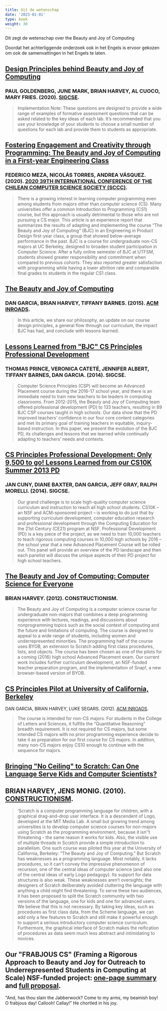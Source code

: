 ```yaml
---
title: Uit de wetenschap
date: '2023-01-01'
type: book
weight: 30
---
```


Dit zegt de wetenschap over the Beauty and Joy of Computing
<!--more-->

Doordat het achterliggende onderzoek ook in het Engels is ervoor gekozen om ook de samenvattingen in het Engels te laten.


## [Design Principles behind Beauty and Joy of Computing](https://bjc.berkeley.edu/documents/2020%20SIGCSE%20-%20Design%20Principles%20behind%20Beauty%20and%20Joy%20of%20Computing.pdf)
### PAUL GOLDENBERG, JUNE MARK, BRIAN HARVEY, AL CUOCO, MARY FRIES. (2020). [SIGCSE](https://dl.acm.org/doi/10.1145/3328778.3366794).
> Implementation Note: These questions are designed to provide a wide range of examples of formative assessment questions that can be asked related to the key ideas of each lab. It’s recommended that you use your knowledge of your students to choose a small number of questions for each lab and provide them to students as appropriate.

## [Fostering Engagement and Creativity through Programming: The Beauty and Joy of Computing in a First-year Engineering Class](https://bjc.berkeley.edu/documents/2020%20IEEE%20Xplore%20-%20Fostering%20Engagement%20and%20Creativity%20through%20Programming.pdf)
### FEDERICO MEZA, NICOLÁS TORRES, ANDREA VÁSQUEZ. (2020). [2020 39TH INTERNATIONAL CONFERENCE OF THE CHILEAN COMPUTER SCIENCE SOCIETY (SCCC)](https://doi.org/10.1109/SCCC51225.2020.9281159).
> There is a growing interest in learning computer programming even among students from majors other than computer science (CS). Many universities offer a common Introduction to Programming (CS1) course, but this approach is usually detrimental to those who are not pursuing a CS major. This article is an experience report that summarizes the results of adapting and implementing the course “The Beauty and Joy of Computing” (BJC) in an Engineering in Product Design first-year class, a group that showed below-average performance in the past. BJC is a course for undergraduate non-CS majors at UC Berkeley, designed to broaden student participation in Computer Science. After a fully online semester of BJC at UTFSM, students showed greater responsibility and commitment when compared to previous cohorts. They also reported greater satisfaction with programming while having a lower attrition rate and comparable final grades to students in the regular CS1 class.

## [The Beauty and Joy of Computing](https://bjc.berkeley.edu/documents/2015%20ACM%20Inroads%20-%20The%20Beauty%20and%20Joy%20of%20Computing.pdf)
### DAN GARCIA, BRIAN HARVEY, TIFFANY BARNES. (2015). [ACM INROADS](https://inroads.acm.org/article.cfm?aid=2835184).
> In this article, we share our philosophy, an update on our course design principles, a general flow through our curriculum, the impact BJC has had, and conclude with lessons learned.

## [Lessons Learned from "BJC" CS Principles Professional Development](https://bjc.berkeley.edu/documents/2014%20SIGCSE%20-%20Lessons%20Learned%20from%20BJC%20CS%20Principles%20Professional%20Development.pdf)
### THOMAS PRINCE, VERONICA CATETÉ, JENNIFER ALBERT, TIFFANY BARNES, DAN GARCIA. (2014). SIGCSE.
>Computer Science Principles (CSP) will become an Advanced Placement course during the 2016-17 school year, and there is an immediate need to train new teachers to be leaders in computing classrooms. From 2012-2015, the Beauty and Joy of Computing team offered professional development (PD) to 133 teachers, resulting in 89 BJC CSP courses taught in high schools. Our data show that the PD improved teachers’ confidence in our four core content categories and met its primary goal of training teachers in equitable, inquiry-based instruction. In this paper, we present the evolution of the BJC PD, its challenges and lessons that we learned while continually adapting to teachers’ needs and contexts.

## [CS Principles Professional Development: Only 9,500 to go! Lessons Learned from our CS10K Summer 2013 PD](https://bjc.berkeley.edu/documents/2014%20SIGCSE%20-%20CS%20Principles%20Professional%20Development-%20Only%209,500%20to%20go!%20Lessons%20Learned%20from%20our%20CS10K%20Summer%202013%20PD.pdf)
### JAN CUNY, DIANE BAXTER, DAN GARCIA, JEFF GRAY, RALPH MORELLI. (2014). SIGCSE.
>Our grand challenge is to scale high-quality computer science curriculum and instruction to reach all high school students. CS10K – an NSF and ACM-sponsored project – is working to do just that by supporting curriculum development, computer education research and professional development through the Computing Education for the 21st Century (CE21) program at NSF. Professional Development (PD) is a key piece of the project, as we need to train 10,000 teachers to teach rigorous computing courses in 10,000 high schools by 2016 – the school year that a new Advanced Placement Course will be rolled out. This panel will provide an overview of the PD landscape and then each panelist will discuss the unique aspects of their PD project for high school teachers.

## [The Beauty and Joy of Computing: Computer Science for Everyone](https://bjc.berkeley.edu/documents/2012%20Constructionism%20-%20The%20Beauty%20and%20Joy%20of%20Computing%20-%20Computer%20Science%20for%20Everyone.pdf)
### BRIAN HARVEY. (2012). CONSTRUCTIONISM.
>The Beauty and Joy of Computing is a computer science course for undergraduate non-majors that combines a deep programming experience with lectures, readings, and discussions about nonprogramming topics such as the social context of computing and the future and limitations of computing. The course is designed to appeal to a wide range of students, including women and underrepresented minorities. The programming half of the course uses BYOB, an extension to Scratch adding first class procedures, lists, and objects. The course has been chosen as one of the pilots for a coming (2016) high school Advanced Placement exam. Our current work includes further curriculum development, an NSF-funded teacher preparation program, and the implementation of Snap!, a new browser-based version of BYOB.

## [CS Principles Pilot at University of California, Berkeley](https://bjc.berkeley.edu/documents/2012%20ACM%20Inroads%20-%20CS%20Principles%20Pilot%20at%20University%20of%20California,%20Berkeley.pdf)
DAN GARCIA, BRIAN HARVEY, LUKE SEGARS. (2012). [ACM INROADS](https://dl.acm.org/citation.cfm?doid=2189835.2189853).
>The course is intended for non-CS majors. For students in the College of Letters and Sciences, it fulfills the “Quantitative Reasoning” breadth requirement. It is not required for CS majors, but some intended CS majors with no prior programming experience decide to take it as preparation for our first course for CS majors. In addition, many non-CS majors enjoy CS10 enough to continue with the sequence for majors.

## [Bringing "No Ceiling" to Scratch: Can One Language Serve Kids and Computer Scientists?](https://bjc.berkeley.edu/documents/2010%20Constructionism%20-%20Bringing%20No%20Ceiling%20to%20Scratch%20-%20Can%20One%20Language%20Serve%20Kids%20and%20Computer%20Scientists.pdf)
## BRIAN HARVEY, JENS MONIG. (2010). [CONSTRUCTIONISM](https://bjc.berkeley.edu/research/).
>‘Scratch is a computer programming language for children, with a graphical drag-and-drop user interface. It is a descendent of Logo, developed at the MIT Media Lab. A small but growing trend among universities is to develop computer science courses for non-majors using Scratch as the programming environment, because it isn’‘t threatening - the same reason it works for kids. Also, the visible use of multiple threads in Scratch provide a simple introduction to parallelism. One such course was piloted this year at the University of California, Berkeley: “The Beauty and Joy of Computing.” But Scratch has weaknesses as a programming language. Most notably, it lacks procedures, so it can’t convey the impressive phenomenon of recursion, one of the central ideas of computer science (and also one of the central ideas of early Logo pedagogy). Its support for data structures is also weak. These weaknesses aren’t oversights; the designers of Scratch deliberately avoided cluttering the language with anything a child might find threatening. To serve these two audiences, it has been proposed to split the Scratch community with two versions of the language, one for kids and one for advanced users. We believe that this is not necessary. By taking key ideas, such as procedures as first class data, from the Scheme language, we can add only a few features to Scratch and still make it powerful enough to support a serious introductory computer science curriculum. Furthermore, the graphical interface of Scratch makes the reification of procedures as data seem much less abstract and intimidating to novices.

## Our "FRABJOUS CS" (Framing a Rigorous Approach to Beauty and Joy for Outreach to Underrepresented Students in Computing at Scale) NSF-funded project: [one-page summary](https://bjc.berkeley.edu/documents/CE21-BYOBSummary.pdf) and [full proposal](https://bjc.berkeley.edu/documents/CE21-BYOBDescription.pdf).

"And, has thou slain the Jabberwock?
Come to my arms, my beamish boy!
O frabjous day! Callooh! Callay!"
He chortled in his joy.
